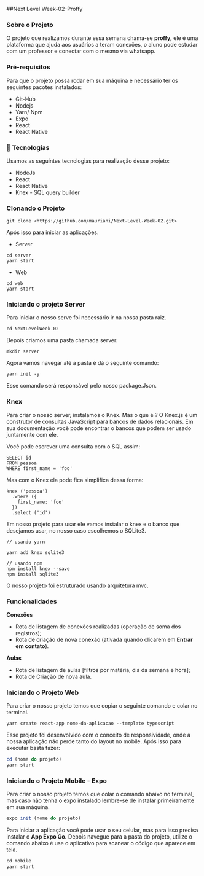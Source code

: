 ##Next Level Week-02-Proffy

### Sobre o Projeto
O projeto que realizamos durante essa semana chama-se **proffy,** ele é uma plataforma que ajuda aos usuários a teram conexões, o aluno pode estudar com um professor e conectar com o mesmo via whatsapp.

### Pré-requisitos

Para que o projeto possa rodar em sua máquina e necessário ter os seguintes pacotes instalados:

- Git-Hub
- Nodejs
- Yarn/ Npm
- Expo
- React
- React Native

### 🚀 Tecnologias

Usamos as seguintes tecnologias para realização desse projeto:

- NodeJs
- React
- React Native
- Knex - SQL query builder

### Clonando o Projeto

```
git clone <https://github.com/mauriani/Next-Level-Week-02.git>

```

Após isso para iniciar as aplicações.

- Server

```
cd server
yarn start

```

- Web

```
cd web
yarn start

```

### Iniciando o projeto Server

Para iniciar o nosso serve foi necessário ir na nossa pasta raiz.

```
cd NextLevelWeek-02

```

Depois criamos uma pasta chamada server.

```
mkdir server

```

Agora vamos navegar até a pasta é dá o seguinte comando:

```
yarn init -y

```

Esse comando será responsável pelo nosso package.Json.

### Knex

Para criar o nosso server, instalamos o Knex. Mas o que é ? O Knex.js é um construtor de consultas JavaScript para bancos de dados relacionais. Em sua documentação você pode encontrar o bancos que podem ser usado juntamente com ele.

Você pode escrever uma consulta com o SQL assim:

```
SELECT id 
FROM pessoa 
WHERE first_name = 'foo'

```

Mas com o Knex ela pode fica simplifica dessa forma:

```
knex ('pessoa') 
  .where ({ 
    first_name: 'foo' 
  }) 
  .select ('id')

```

Em nosso projeto para usar ele vamos instalar o knex e o banco que desejamos usar, no nosso caso escolhemos o SQLite3.

```
// usando yarn

yarn add knex sqlite3 

// usando npm
npm install knex --save
npm install sqlite3

```

O nosso projeto foi estruturado usando arquitetura mvc.

### Funcionalidades

**Conexões**

- Rota de listagem de conexões realizadas (operação de soma dos registros);
- Rota de criação de nova conexão (ativada quando clicarem em **Entrar em contato**).

**Aulas**

- Rota de listagem de aulas [filtros por matéria, dia da semana e hora];
- Rota de Criação de nova aula.

### Iniciando o Projeto Web

Para criar o nosso projeto temos que copiar o seguinte comando e colar no terminal.

```
yarn create react-app nome-da-aplicacao --template typescript

```

Esse projeto foi desenvolvido com o conceito de responsividade, onde a nossa aplicação não perde tanto do layout no mobile.  Após isso para executar basta fazer:

```jsx
cd (nome do projeto)
yarn start
```

### Iniciando o Projeto Mobile - Expo

Para criar o nosso projeto temos que colar o comando abaixo no terminal, mas caso não tenha o expo instalado lembre-se de instalar primeiramente em sua máquina.

```jsx
expo init (nome do projeto)
```

Para iniciar a aplicação você pode usar o seu celular, mas para isso precisa instalar o **App Expo Go.** Depois navegue para a pasta do projeto, utilize o comando abaixo é use o aplicativo para scanear o código que aparece em tela.

```jsx
cd mobile
yarn start
```
